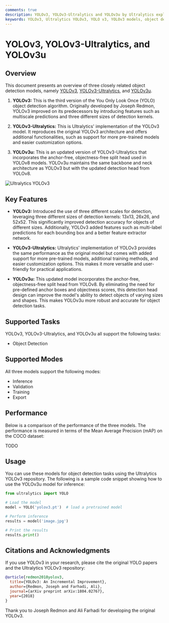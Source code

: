 ```yaml
---
comments: true
description: YOLOv3, YOLOv3-Ultralytics and YOLOv3u by Ultralytics explained. Learn the evolution of these models and their specifications.
keywords: YOLOv3, Ultralytics YOLOv3, YOLO v3, YOLOv3 models, object detection, models, machine learning, AI, image recognition, object recognition
---
```


# YOLOv3, YOLOv3-Ultralytics, and YOLOv3u

## Overview

This document presents an overview of three closely related object detection models, namely [YOLOv3](https://pjreddie.com/darknet/yolo/), [YOLOv3-Ultralytics](https://github.com/ultralytics/yolov3), and [YOLOv3u](https://github.com/ultralytics/ultralytics).

1. **YOLOv3:** This is the third version of the You Only Look Once (YOLO) object detection algorithm. Originally developed by Joseph Redmon, YOLOv3 improved on its predecessors by introducing features such as multiscale predictions and three different sizes of detection kernels.

2. **YOLOv3-Ultralytics:** This is Ultralytics' implementation of the YOLOv3 model. It reproduces the original YOLOv3 architecture and offers additional functionalities, such as support for more pre-trained models and easier customization options.

3. **YOLOv3u:** This is an updated version of YOLOv3-Ultralytics that incorporates the anchor-free, objectness-free split head used in YOLOv8 models. YOLOv3u maintains the same backbone and neck architecture as YOLOv3 but with the updated detection head from YOLOv8.

![Ultralytics YOLOv3](https://raw.githubusercontent.com/ultralytics/assets/main/yolov3/banner-yolov3.png)

## Key Features

- **YOLOv3:** Introduced the use of three different scales for detection, leveraging three different sizes of detection kernels: 13x13, 26x26, and 52x52. This significantly improved detection accuracy for objects of different sizes. Additionally, YOLOv3 added features such as multi-label predictions for each bounding box and a better feature extractor network.

- **YOLOv3-Ultralytics:** Ultralytics' implementation of YOLOv3 provides the same performance as the original model but comes with added support for more pre-trained models, additional training methods, and easier customization options. This makes it more versatile and user-friendly for practical applications.

- **YOLOv3u:** This updated model incorporates the anchor-free, objectness-free split head from YOLOv8. By eliminating the need for pre-defined anchor boxes and objectness scores, this detection head design can improve the model's ability to detect objects of varying sizes and shapes. This makes YOLOv3u more robust and accurate for object detection tasks.

## Supported Tasks

YOLOv3, YOLOv3-Ultralytics, and YOLOv3u all support the following tasks:

- Object Detection

## Supported Modes

All three models support the following modes:

- Inference
- Validation
- Training
- Export

## Performance

Below is a comparison of the performance of the three models. The performance is measured in terms of the Mean Average Precision (mAP) on the COCO dataset:

TODO

## Usage

You can use these models for object detection tasks using the Ultralytics YOLOv3 repository. The following is a sample code snippet showing how to use the YOLOv3u model for inference:

```python
from ultralytics import YOLO

# Load the model
model = YOLO('yolov3.pt')  # load a pretrained model

# Perform inference
results = model('image.jpg')

# Print the results
results.print()
```

## Citations and Acknowledgments

If you use YOLOv3 in your research, please cite the original YOLO papers and the Ultralytics YOLOv3 repository:

```bibtex
@article{redmon2018yolov3,
  title={YOLOv3: An Incremental Improvement},
  author={Redmon, Joseph and Farhadi, Ali},
  journal={arXiv preprint arXiv:1804.02767},
  year={2018}
}
```

Thank you to Joseph Redmon and Ali Farhadi for developing the original YOLOv3.